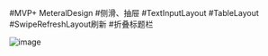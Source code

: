 #MVP+ MeteralDesign
#侧滑、抽屉
#TextInputLayout
#TableLayout
#SwipeRefreshLayout刷新
#折叠标题栏

 ![image](https://github.com/jianesrq0724/MeterialDesign/blob/master/app.gif)
